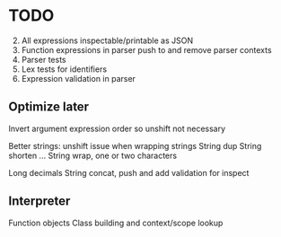 # TODO
2. All expressions inspectable/printable as JSON
3. Function expressions in parser push to and remove parser contexts
3. Parser tests
4. Lex tests for identifiers
5. Expression validation in parser

## Optimize later
Invert argument expression order so unshift not necessary

Better strings:
unshift issue when wrapping strings
String dup
String shorten ...
String wrap, one or two characters

Long decimals
String concat, push and add validation for inspect


## Interpreter
Function objects
Class building and context/scope lookup
